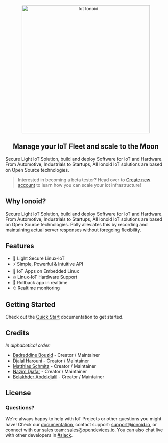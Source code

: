 
<p align="center">
  <img alt="Iot Ionoid" width="400px" src="/_media/logo-big.png" />
</p>
<h2 align="center">Manage your IoT Fleet and scale to the Moon</h2>

Secure Light IoT Solution, build and deploy Software for IoT and Hardware. From Automotive, Industrials to Startups, All Ionoid IoT solutions are based on Open Source technologies.

> Interested in becoming a beta tester? Head over to [Create new account](https://dashboard.ionoid.io/en/register) to learn how you can scale your iot infrastructure!

## Why Ionoid?

Secure Light IoT Solution, build and deploy Software for IoT and Hardware. 
From Automotive, Industrials to Startups, 
All Ionoid IoT solutions are based on Open Source technologies.
Polly alleviates this by recording and maintaining actual server responses without foregoing flexibility.


## Features

- 🚀 Light Secure Linux-IoT
- ⚡️️  Simple, Powerful & Intuitive API
- 💎 IoT Apps on Embedded Linux
- 🔥 Linux-IoT Hardware Support
- 📼 Rollback app in realtime
- ⏱ Realtime monitoring 

## Getting Started

Check out the [Quick Start](/Register/register.md) documentation to get started.

## Credits

_In alphabetical order:_

- [Badreddine Bouzid](https://github.com/ubugnu) - Creator / Maintainer
- [Djalal Harouni](https://github.com/tixxdz) - Creator / Maintainer
- [Matthias Schmitz](https://github.com/mattthias) - Creator / Maintainer
- [Nazim Djafar](https://github.com/nwd0) - Creator / Maintainer
- [Belakhder Abdeldjalil](https://github.com/zendyani) - Creator / Maintainer


## License



### Questions?
We're always happy to help with IoT Projects or other questions you might have! Check our [documentation](https://docs.ionoid.io/#/), contact support: support@ionoid.io, or connect with our sales team: sales@opendevices.io. You can also chat live with other developers in  [#slack](https://ionoidcommunity.slack.com/join/shared_invite/enQtODAzODgwOTIyMDY4LWExNWVmMDJhMDE2YWYyMjE3N2FlOGNlZjM4NDlmYmM5MmNhYWY1ZTZmOWMwYTYxYTMxNTQzODYzYmRmODMzOWI).
